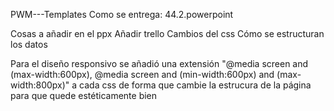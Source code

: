 PWM---Templates
Como se entrega:
    44.2.powerpoint

Cosas a añadir en el ppx
  Añadir trello
  Cambios del css
  Cómo se estructuran los datos

Para el diseño responsivo se añadió una extensión "@media screen and (max-width:600px), @media screen and (min-width:600px) and (max-width:800px)" a cada css de forma que cambie la estrucura de la página para que quede estéticamente bien
